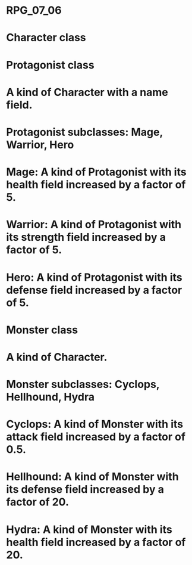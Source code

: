 # RPG_07_06

# Character class


# Protagonist class
  # A kind of Character with a name field.

# Protagonist subclasses: Mage, Warrior, Hero
  # Mage: A kind of Protagonist with its health field increased by a factor of 5.
  # Warrior: A kind of Protagonist with its strength field increased by a factor of 5.
  # Hero: A kind of Protagonist with its defense field increased by a factor of 5.


# Monster class
  # A kind of Character.

# Monster subclasses: Cyclops, Hellhound, Hydra
  # Cyclops: A kind of Monster with its attack field increased by a factor of 0.5.
  # Hellhound: A kind of Monster with its defense field increased by a factor of 20.
  # Hydra: A kind of Monster with its health field increased by a factor of 20.